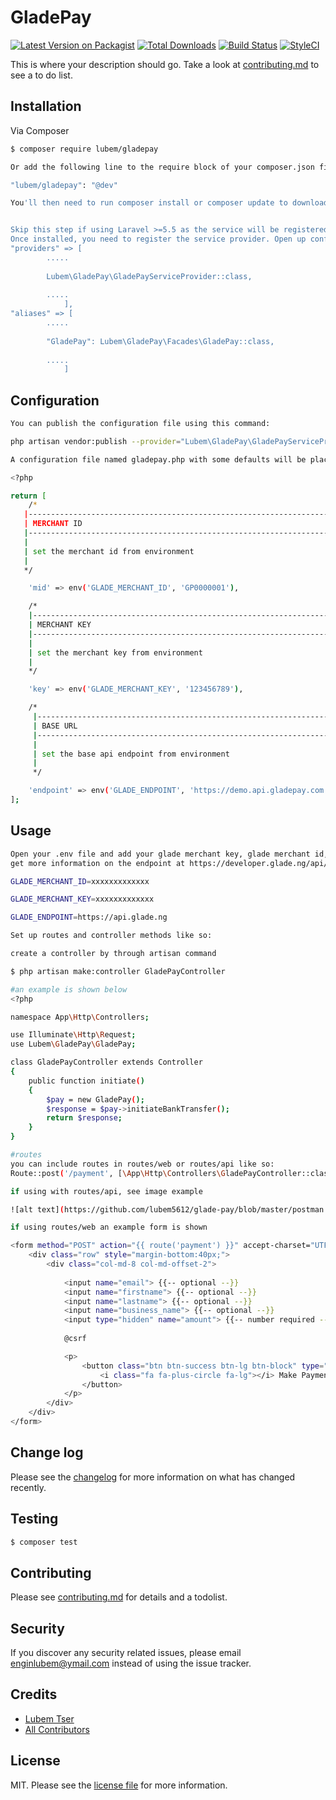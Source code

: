 # GladePay

[![Latest Version on Packagist][ico-version]][link-packagist]
[![Total Downloads][ico-downloads]][link-downloads]
[![Build Status][ico-travis]][link-travis]
[![StyleCI][ico-styleci]][link-styleci]

This is where your description should go. Take a look at [contributing.md](contributing.md) to see a to do list.

## Installation

Via Composer

``` bash
$ composer require lubem/gladepay

Or add the following line to the require block of your composer.json file.

"lubem/gladepay": "@dev"

You'll then need to run composer install or composer update to download it and have the autoloader updated.


Skip this step if using Laravel >=5.5 as the service will be registered automatically
Once installed, you need to register the service provider. Open up config/app.php and add the following to the providers key.
"providers" => [
		.....
		
        Lubem\GladePay\GladePayServiceProvider::class,
		
		.....
            ],
"aliases" => [
		.....
		
        "GladePay": Lubem\GladePay\Facades\GladePay::class,
		
		.....
            ]

```
## Configuration

``` bash
You can publish the configuration file using this command:

php artisan vendor:publish --provider="Lubem\GladePay\GladePayServiceProvider"

A configuration file named gladepay.php with some defaults will be placed in your config directory:

<?php

return [
    /*
   |--------------------------------------------------------------------------
   | MERCHANT ID
   |--------------------------------------------------------------------------
   |
   | set the merchant id from environment
   |
   */

    'mid' => env('GLADE_MERCHANT_ID', 'GP0000001'),

    /*
    |--------------------------------------------------------------------------
    | MERCHANT KEY
    |--------------------------------------------------------------------------
    |
    | set the merchant key from environment
    |
    */

    'key' => env('GLADE_MERCHANT_KEY', '123456789'),

    /*
     |--------------------------------------------------------------------------
     | BASE URL
     |--------------------------------------------------------------------------
     |
     | set the base api endpoint from environment
     |
     */

    'endpoint' => env('GLADE_ENDPOINT', 'https://demo.api.gladepay.com'),
];
```

## Usage

``` bash
Open your .env file and add your glade merchant key, glade merchant id, and glade api base (https://api.glade.ng) url like so:
get more information on the endpoint at https://developer.glade.ng/api/#getting-started

GLADE_MERCHANT_ID=xxxxxxxxxxxxx

GLADE_MERCHANT_KEY=xxxxxxxxxxxxx

GLADE_ENDPOINT=https://api.glade.ng

Set up routes and controller methods like so:

create a controller by through artisan command

$ php artisan make:controller GladePayController

#an example is shown below
<?php

namespace App\Http\Controllers;

use Illuminate\Http\Request;
use Lubem\GladePay\GladePay;

class GladePayController extends Controller
{
    public function initiate()
    {
        $pay = new GladePay();
        $response = $pay->initiateBankTransfer();
        return $response;
    }
}

#routes
you can include routes in routes/web or routes/api like so:
Route::post('/payment', [\App\Http\Controllers\GladePayController::class, 'initiate'])->name('payment');

if using with routes/api, see image example

![alt text](https://github.com/lubem5612/glade-pay/blob/master/postman.png?raw=true)

if using routes/web an example form is shown

<form method="POST" action="{{ route('payment') }}" accept-charset="UTF-8" class="form-horizontal" role="form">
    <div class="row" style="margin-bottom:40px;">
        <div class="col-md-8 col-md-offset-2">
            
            <input name="email"> {{-- optional --}}
            <input name="firstname"> {{-- optional --}}
            <input name="lastname"> {{-- optional --}}
            <input name="business_name"> {{-- optional --}}
            <input type="hidden" name="amount"> {{-- number required --}}
            
            @csrf

            <p>
                <button class="btn btn-success btn-lg btn-block" type="submit" value="Make Payment">
                    <i class="fa fa-plus-circle fa-lg"></i> Make Payment
                </button>
            </p>
        </div>
    </div>
</form>
```

## Change log

Please see the [changelog](changelog.md) for more information on what has changed recently.

## Testing

``` bash
$ composer test
```

## Contributing

Please see [contributing.md](contributing.md) for details and a todolist.

## Security

If you discover any security related issues, please email enginlubem@ymail.com instead of using the issue tracker.

## Credits

- [Lubem Tser][link-author]
- [All Contributors][link-contributors]

## License

MIT. Please see the [license file](license.md) for more information.

[ico-version]: https://img.shields.io/packagist/v/lubem/gladepay.svg?style=flat-square
[ico-downloads]: https://img.shields.io/packagist/dt/lubem/gladepay.svg?style=flat-square
[ico-travis]: https://img.shields.io/travis/lubem/gladepay/master.svg?style=flat-square
[ico-styleci]: https://styleci.io/repos/12345678/shield

[link-packagist]: https://packagist.org/packages/lubem/gladepay
[link-downloads]: https://packagist.org/packages/lubem/gladepay
[link-travis]: https://travis-ci.org/lubem5612/glade-pay
[link-styleci]: https://styleci.io/repos/12345678
[link-author]: https://github.com/lubem5612
[link-contributors]: ../../contributors
